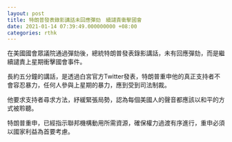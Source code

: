 ```yaml
---
layout: post
title: 特朗普發表錄影講話未回應彈劾　續譴責衝擊國會
date: 2021-01-14 07:39:49.000000000 +08:00
categories: rthk
---
```


在美國國會眾議院通過彈劾後，總統特朗普發表錄影講話，未有回應彈劾，而是繼續譴責上星期衝擊國會事件。

長約五分鐘的講話，是透過白宮官方Twitter發表，特朗普重申他的真正支持者不會容忍暴力，任何人參與上星期的暴力，應到受到司法制裁。

他要求支持者尋求方法，紓緩緊張局勢，認為每個美國人的聲音都應該以和平的方式被聆聽。

特朗普重申，已經指示聯邦機構動用所需資源，確保權力過渡有序進行，重申必須以國家利益為首要考慮。

